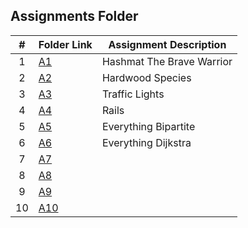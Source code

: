 ##  Assignments Folder

|   #   | Folder Link | Assignment Description  |
| :---: | ----------- | ----------------------- |
|   1   |[A1](./A1)   |Hashmat The Brave Warrior|
|   2   |[A2](./A2)   |Hardwood Species         |
|   3   |[A3](./A3)   |Traffic Lights           |
|   4   |[A4](./A4)   |Rails                    |
|   5   |[A5](./A5)   |Everything Bipartite     |
|   6   |[A6](./A6)   |Everything Dijkstra      |
|   7   |[A7](./A7)   |                         |
|   8   |[A8](./A8)   |                         |
|   9   |[A9](./A9)   |                         |
|   10  |[A10](./A10) |                         |
